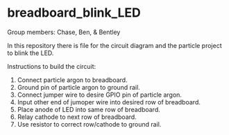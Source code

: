 # breadboard_blink_LED

Group members: Chase, Ben, & Bentley 

In this repository there is file for the circuit diagram and the particle project to blink the LED.

Instructions to build the circuit:

1. Connect particle argon to breadboard.
2.  Ground pin of particle argon to ground rail.
3. Connect jumper wire to desire GPIO pin of particle argon.
4. Input other end of jumoper wire into desired row of breadboard.
5. Place anode of LED into same row of breadboard.
6. Relay cathode to next row of breadboard.
7. Use resistor to correct row/cathode to ground rail. 

